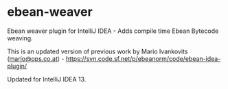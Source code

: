 ebean-weaver
============

Ebean weaver plugin for IntelliJ IDEA - Adds compile time Ebean Bytecode weaving.

This is an updated version of previous work by Mario Ivankovits (mario@ops.co.at) - https://svn.code.sf.net/p/ebeanorm/code/ebean-idea-plugin/

Updated for IntelliJ IDEA 13.